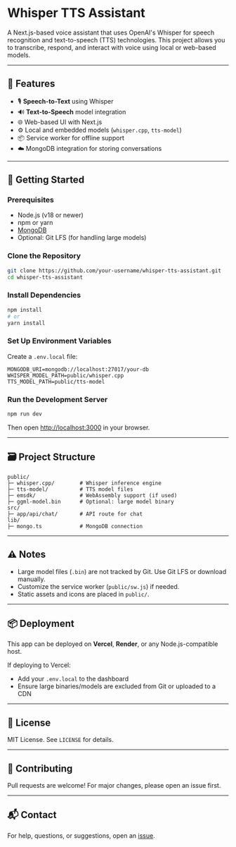 # Whisper TTS Assistant

A Next.js-based voice assistant that uses OpenAI's Whisper for speech recognition and text-to-speech (TTS) technologies. This project allows you to transcribe, respond, and interact with voice using local or web-based models.

---

## 🧠 Features

- 🎙️ **Speech-to-Text** using Whisper
- 🔊 **Text-to-Speech** model integration
- 🌐 Web-based UI with Next.js
- ⚙️ Local and embedded models (`whisper.cpp`, `tts-model`)
- 📦 Service worker for offline support
- ☁️ MongoDB integration for storing conversations

---

## 🚀 Getting Started

### Prerequisites

- Node.js (v18 or newer)
- npm or yarn
- [MongoDB](https://www.mongodb.com/)
- Optional: Git LFS (for handling large models)

### Clone the Repository

```bash
git clone https://github.com/your-username/whisper-tts-assistant.git
cd whisper-tts-assistant
```

### Install Dependencies

```bash
npm install
# or
yarn install
```

### Set Up Environment Variables

Create a `.env.local` file:

```env
MONGODB_URI=mongodb://localhost:27017/your-db
WHISPER_MODEL_PATH=public/whisper.cpp
TTS_MODEL_PATH=public/tts-model
```

### Run the Development Server

```bash
npm run dev
```

Then open [http://localhost:3000](http://localhost:3000) in your browser.

---

## 🗃️ Project Structure

```
public/
├─ whisper.cpp/        # Whisper inference engine
├─ tts-model/          # TTS model files
├─ emsdk/              # WebAssembly support (if used)
├─ ggml-model.bin      # Optional: large model binary
src/
├─ app/api/chat/       # API route for chat
lib/
├─ mongo.ts            # MongoDB connection
```

---

## ⚠️ Notes

- Large model files (`.bin`) are not tracked by Git. Use Git LFS or download manually.
- Customize the service worker (`public/sw.js`) if needed.
- Static assets and icons are placed in `public/`.

---

## 📦 Deployment

This app can be deployed on **Vercel**, **Render**, or any Node.js-compatible host.

If deploying to Vercel:
- Add your `.env.local` to the dashboard
- Ensure large binaries/models are excluded from Git or uploaded to a CDN

---

## 📄 License

MIT License. See `LICENSE` for details.

---

## 🤝 Contributing

Pull requests are welcome! For major changes, please open an issue first.

---

## 📬 Contact

For help, questions, or suggestions, open an [issue](https://github.com/your-username/whisper-tts-assistant/issues).
